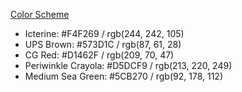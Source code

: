 [Color Scheme](https://coolors.co/f4f269-573d1c-d1462f-d5dcf9-5cb270)

- Icterine: #F4F269 / rgb(244, 242, 105)
- UPS Brown: #573D1C / rgb(87, 61, 28)
- CG Red: #D1462F / rgb(209, 70, 47)
- Periwinkle Crayola: #D5DCF9 / rgb(213, 220, 249)
- Medium Sea Green: #5CB270 / rgb(92, 178, 112)
